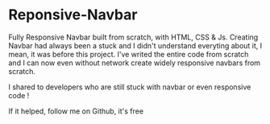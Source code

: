 # Reponsive-Navbar

Fully Responsive Navbar built from scratch, with HTML, CSS & Js. 
Creating Navbar had always been a stuck and I didn't understand everyting about it, I mean, it was before this project. I've writed the entire code from scratch and I can now even without network create widely responsive navbars from scratch. 

I shared to developers who are still stuck with navbar or even responsive code !

If it helped, follow me on Github, it's free
